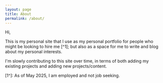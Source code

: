 ```yaml
---
layout: page
title: About
permalink: /about/
---
```


Hi,

This is my personal site that I use as my personal portfolio for people who might be looking to hire me [^1]; but also as a space for me to write and blog about my personal interests.

I'm slowly contributing to this site over time, in terms of both adding my existing projects and adding new projects/content. 

[1^]: As of May 2025, I am employed and not job seeking.